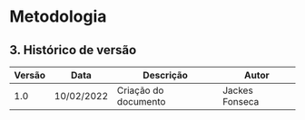 # Metodologia

## 3. Histórico de versão

| Versão | Data       | Descrição                                           | Autor        |
| ------ | ---------- | --------------------------------------------------- | ------------ |
| 1.0    | 10/02/2022 | Criação do documento | Jackes Fonseca |
